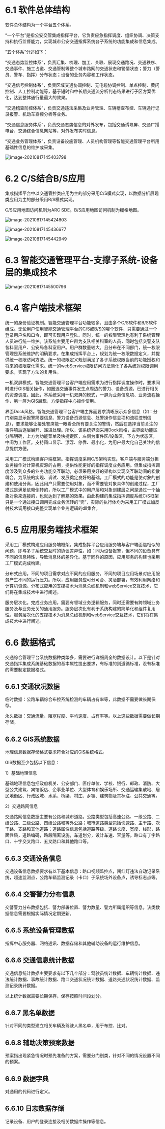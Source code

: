 # 6.1 软件总体结构

软件总体结构为一个平台五个体系。

“一个平台”是指公安交管集成指挥平台，它负责应急指挥调度、组织协调、决策支持和执行监督能力，实现城市公安交通指挥系统各子系统的功能集成和信息集成。

“五个体系”分述如下：

“交通态势监控体系”，负责汇集、梳理、加工、关联、展现交通路况、交通秩序、交通事件、施工占道、交通管制等整个城市路网的交通状态和警情状态；警力（警员、警车、指挥）分布状态；设备的业务内容和工作状态。

“交通信号控制体系”，负责区域交通协调控制、无电缆协调控制、单点控制、黄闪控制、人工控制功能等，基于短时和中长期交通流分析判态结果进行子区方案优化，达到整体通行量最大的效果。

“交通稽查防控体系”，负责交通违法采集及业务管理、车辆稽查布控、车辆通行记录报警、机动车查控分析等业务。

“交通信息服务体系”，负责交通态势信息的对外发布，包括交通诱导屏、交通广播电台、交通综合信息网站等，对外发布实时信息。

“交通业务管理体系”，负责设备设施管理、人员机构管理等智能交通管理平台所用基础性信息的维护或采集。

![image-20210817145403798](https://gitee.com/er-huomeng/l-img/raw/master/img/image-20210817145403798.png)

# 6.2 C/S结合B/S应用

集成指挥平台中以交通管控类应用为主的部分采用C/S模式实现，以数据分析展现类应用为主的部分采用B/S模式实现。

C/S应用地图访问机制为ARC SDE。B/S应用地图访问机制为栅格地图。

![image-20210817145424803](https://gitee.com/er-huomeng/l-img/raw/master/img/image-20210817145424803.png)

![image-20210817145436677](https://gitee.com/er-huomeng/l-img/raw/master/img/image-20210817145436677.png)

![image-20210817145442949](https://gitee.com/er-huomeng/l-img/raw/master/img/image-20210817145442949.png)

# 6.3 智能交通管理平台-支撑子系统-设备层的集成技术

![image-20210817145500796](https://gitee.com/er-huomeng/l-img/raw/master/img/image-20210817145500796.png)

# 6.4 客户端技术框架

统一的身份验证机制。智能交通管理平台功能较多，且由多个C/S软件和B/S软件组成。无论用户使用智能交通管理平台的C/S或B/S的哪个软件，只需要通过一个登录用户名和口令，即可实现用户登陆。同时，统一的权限管理也有利于系统管理人员进行统一维护。该系统主要用户群为支队相关科室的人员，同时包括交警支队各科室用户、公安局各科室用户。用户群数量较大，且分布在不同部门，统一权限管理是系统维护的明确要求。在集成指挥平台上，规划为统一权限数据定义，并提供统一权限访问方法。统一的权限定义规划满足了各子系统权限当前的功能授权和将来的权限变化需求。统一的webService权限访问方法简化了各系统对权限调用要求，实现了方法的复用性。

一机双屏模式。智能交通管理平台客户端应用需求为进行指挥调度操作时，要求同时进行GIS相关操作，如圈选交通事件发生点周边的警力、设备资源，已进行相关的资源调度。因此，本系统采用一机双屏的模式，一屏为业务信息项、业务流程操作，另一屏为GIS展现，方便指挥中心操作使用。

界面Dock风格。智能交通管理平台客户端主界面要求清晰展示众多信息（如：分门别类显示报警简要信息、警力设备资源信息、处警操作信息项和流程控制信息），要求能够让接处警席能一眼看全所有要关注的警情，然后在选择当前关注的事件项后逐层展开、递进处理。所以，该系统界面采用Dock风格，主界面功能区分隔明确，上方为功能菜单及快捷键区，左侧为事件区/设备区，下方为状态区，中间为工作区。支持窗口显示、漂浮、停靠、最小化，为用户最大化自己关注的信息提供方便。

采用工厂模式构建客户端框架。指挥调度采用C/S架构实现，客户端与服务端分担业务操作对计算机资源的占用，提供性能更好的指挥调度业务应用。但集成指挥调度涉及到众多的业务功能交互联动，必须采用良好的架构以实现交互联动间的松散耦合，为系统的实现、调试、发展奠定良好的基础。工厂模式的功能是使对象的创建和使用分离，因此用户只需要使用对象，而不需要管对象具体的创建过程，工厂模式是满足依赖倒转的，所以工厂模式中的用户层和对象创建层之间是通过一个抽象对象来连接的，也就达到了解耦的效果。由此构建的集成指挥调度系统C/S框架只是一个通过接口调用完成业务流转的“壳”，实际的执行体均为采用工厂模式加反射技术调用接口完整实现单个业务逻辑的dll集合。

# 6.5 应用服务端技术框架

采用工厂模式构建应用服务端框架。集成指挥平台应用服务端与客户端面临相似的问题，即与多子系统交互时的协议差异性，如：同为设备报警，但不同的设备具有不同的信息特性，导致消息体的差异化。基于同样的原因，应用服务的构建也采用工厂模式完成构建。

分布式应用。不同的项目需求对应不同的应用服务，不同的项目应用场景对应用服务产生不同的运行压力。所以，应用服务应可分可合、灵活部署，有效利用网络和计算机资源。分布式应用的支撑技术为消息总线机制和webService交互技术，它们将在集成技术中进行阐述。

服务层次化。完成业务应用，需要有领域业务逻辑服务，同时还需要有跨领域业务服务及与业务无关的通用服务。服务层次化有利于系统构建的简单化和组件复用性。服务层次化的支撑技术为消息总线机制和webService交互技术，它们将在集成技术中进行阐述。

# 6.6 数据格式

交通综合管理平台系统数据种类繁多，需要进行详细周全的数据设计。以下是针对交通指挥集成系统基础数据的基本属性提出要求，有标准的则遵循标准，没有标准的需要制定数据格式。

## 6.6.1 交通状况数据

临时数据：公路车辆综合布控系统检测的车辆占有率等，此数据不需要做长期保存。

永久数据：交通流量、阻塞程度、平均速度、占有率等。以上这些数据需要做长期存储。

## 6.6.2 GIS系统数据

地理信息数据存储格式要求符合对应的GIS系统格式。

GIS数据至少包括以下信息：

1）基础地理信息

基础地理信息包括政府机关、公安部门、医疗单位、学校、银行、邮政、消防、大型公共建筑、宾馆饭店、企事业单位、大型体育和娱乐场所、交通运输集散地、居民地街区、行政区域、水系、桥梁、村庄、乡镇、建筑物及其标注、公共交通等。

2）交通路网信息

交通路网信息数据主要有公路和城市道路。公路类型包括高速公路、一级公路、二级公路、三级公路、四级公路和等外公路；城市道路类型包括快速路、主干路、次干路、支路和其他道路；道路属性信息包括道路等级、道路长度、宽度、线形，路面性质，道路编码，路段隔离设施，车道划分，设计车速、容量等。路口有丁字路口、十字交叉路口、五叉路口和其他路口等。

## 6.6.3 交通设备信息

交通设备信息数据要求有以下基本信息：路口视频监控点，闯红灯违法自动记录系统，超速监测点，公路车辆监测记录（卡口）子系统场外设备点，诱导标志点等。

## 6.6.4 交警警力分布信息

交警警力分布数据包括、警力部署位置、警力数量、警力所属组织等信息。该类数据信息需要根据实际情况定期更新。

## 6.6.5 系统设备管理数据

指挥中心服务器、网络通讯、数据存储和其他辅助设备的运行维护信息。

## 6.6.6 交通信息统计数据

交通信息统计数据主要要求有以下几个部分：驾驶员统计数据、车辆统计数据、违法统计数据、事故统计数据、路口交通状况统计数据、道路交通状况统计数据、监测记录统计数据。

以上统计数据需要长期保存，保存按照时间段划分。

## 6.6.7 黑名单数据

针对不同的类型建立相关车辆及驾驶人黑名单，用于布控、比对。

## 6.6.8 辅助决策预案数据

预案指出现紧急情况时预先准备的方案，需要分门别类，针对不同的情况设置不同的预案。

## 6.6.9 数据字典

对通用的代码进行定义。

## 6.6.10 日志数据存储

记录设备、用户的登录连接及相关数据库操作等信息。